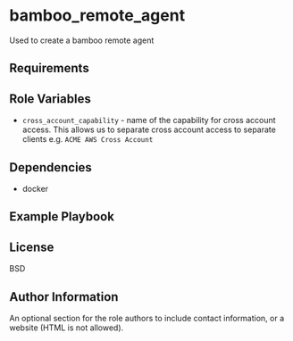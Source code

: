 # bamboo_remote_agent

Used to create a bamboo remote agent

Requirements
------------


Role Variables
--------------

- `cross_account_capability` - name of the capability for cross account access.
  This allows us to separate cross account access to separate clients
  e.g. `ACME AWS Cross Account`


Dependencies
------------

- docker

Example Playbook
----------------

License
-------

BSD

Author Information
------------------

An optional section for the role authors to include contact information, or a website (HTML is not allowed).
